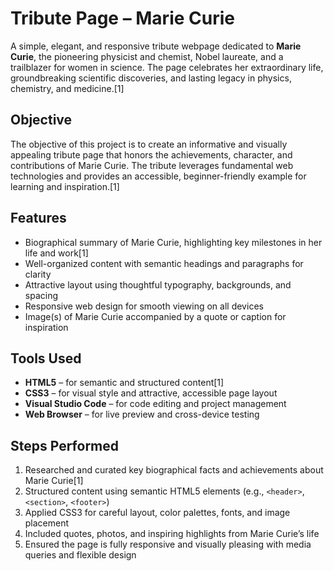 # Tribute Page – Marie Curie

A simple, elegant, and responsive tribute webpage dedicated to **Marie Curie**, the pioneering physicist and chemist, Nobel laureate, and a trailblazer for women in science. The page celebrates her extraordinary life, groundbreaking scientific discoveries, and lasting legacy in physics, chemistry, and medicine.[1]

## Objective

The objective of this project is to create an informative and visually appealing tribute page that honors the achievements, character, and contributions of Marie Curie. The tribute leverages fundamental web technologies and provides an accessible, beginner-friendly example for learning and inspiration.[1]

## Features

- Biographical summary of Marie Curie, highlighting key milestones in her life and work[1]
- Well-organized content with semantic headings and paragraphs for clarity
- Attractive layout using thoughtful typography, backgrounds, and spacing
- Responsive web design for smooth viewing on all devices
- Image(s) of Marie Curie accompanied by a quote or caption for inspiration

## Tools Used

- **HTML5** – for semantic and structured content[1]
- **CSS3** – for visual style and attractive, accessible page layout
- **Visual Studio Code** – for code editing and project management
- **Web Browser** – for live preview and cross-device testing

## Steps Performed

1. Researched and curated key biographical facts and achievements about Marie Curie[1]
2. Structured content using semantic HTML5 elements (e.g., `<header>`, `<section>`, `<footer>`)
3. Applied CSS3 for careful layout, color palettes, fonts, and image placement
4. Included quotes, photos, and inspiring highlights from Marie Curie’s life
5. Ensured the page is fully responsive and visually pleasing with media queries and flexible design
